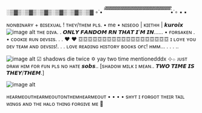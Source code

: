 ░▒▓▒░▒▓▒░▒▓▒░▒▓▒░▒▓▒░▒▓
∘˙• ིྀ ིྀ ིྀ ིྀ ིྀ ིྀ ིྀ ིྀ ིྀ ིྀ ིྀ ིྀ ིྀ ིྀ ིྀ ིྀ ིྀ ིྀ ིྀ ིྀ ིྀ ིྀ ིྀ ིྀ ིྀ ིྀ ིྀ ིྀ ིྀ ིྀ ིྀ ིྀ ིྀ ིྀ ིྀ ིྀ ིྀ ིྀ ིྀ ིྀ ིྀ ིྀ ིྀ ིྀ ིྀ ིྀ ིྀ ིྀ •˙∘
▪
▪
ɴᴏɴʙɪɴᴀʀʏ + ʙɪsᴇxᴜᴀʟ  ! 
ᴛʜᴇʏ/ᴛʜᴇᴍ ᴘʟs.
•    me    • 
 ɴɪsᴇᴏᴏ | ᴋɪᴇᴛʜʜ | 
 𝙠𝙪𝙧𝙤𝙞𝙭
![image alt](https://github.com/Kuro1x/Koharu-Kairo/blob/1fed056918657e8c1a5c55d837028c3b426c2462/%CA%9F%C9%AA%CA%9F%CA%9Fs%CA%8F..png) 
ᴛʜᴇ ᴅɪᴠᴀ. 
.
𝙊𝙉𝙇𝙔 𝙁𝘼𝙉𝘿𝙊𝙈 𝙍𝙉 𝙏𝙃𝘼𝙏 𝙄'𝙈 𝙄𝙉......
• ғᴏʀsᴀᴋᴇɴ  . 
• ᴄᴏᴏᴋɪᴇ ʀᴜɴ ᴅᴇᴠsɪs. . . 
♥︎
♥︎
☲☲☲☲☲☲☲☲☲☲☲☲☲☲☲☲☲☲☲
ɪ ʟᴏʏᴇ ʏᴏᴜ ᴅᴇᴠ ᴛᴇᴀᴍ ᴀɴᴅ ᴅᴇᴠsɪs!. . . 
ʟᴏᴠᴇ ʀᴇᴀᴅɪɴɢ ʜɪsᴛᴏʀʏ ʙᴏᴏᴋs ᴏғᴄ! 
ʜᴍᴍ... . . . .. 

![image alt](https://github.com/Kuro1x/Koharu-Kairo/blob/65e3b9cfab33b1cce97479bb99f16525ece8689f/%D2%93%CA%80%E1%B4%87s%CA%9C%20%E1%B4%8D%C9%AA%CA%9F%E1%B4%8B.png) 
☑︎ shadows die twice ✡ yay two time mentionedddx ⊹܀
ᴊᴜsᴛ ᴅʀᴀᴡ ʜɪᴍ ғᴏʀ ғᴜɴ ᴘʟs ɴᴏ ʜᴀᴛᴇ 𝙨𝙤𝙗𝙨.. [sʜᴀᴅᴏᴡ ᴍɪʟᴋ ɪ ᴍᴇᴀɴ.. 𝙏𝙒𝙊 𝙏𝙄𝙈𝙀 𝙄𝙎 𝙏𝙃𝙀𝙔/𝙏𝙃𝙀𝙈.]

![image alt](https://github.com/Kuro1x/Kuro1x/blob/9d522cfad06c75f11991642b88de6119c2d6bce3/s%CA%9C%E1%B4%80%E1%B4%85%E1%B4%8F%E1%B4%A1s%E1%B4%85%C9%AA%E1%B4%87%E1%B4%9B%E1%B4%A1%C9%AA%E1%B4%84%E1%B4%873_20251026183357.png) 

ʜᴇᴀʀᴍᴇᴏᴜᴛʜᴇᴀʀᴍᴇᴏᴜᴛᴏɴᴛʜᴇᴍʜᴇᴀʀᴍᴇᴏᴜᴛ • • • •
sʜʏᴛ ɪ ғᴏʀɢᴏᴛ ᴛʜᴇɪʀ ᴛᴀɪʟ ᴡɪɴɢs ᴀɴᴅ ᴛʜᴇ ʜᴀʟᴏ ᴛʜɪɴɢ ғᴏʀɢɪᴠᴇ ᴍᴇ 🙏
